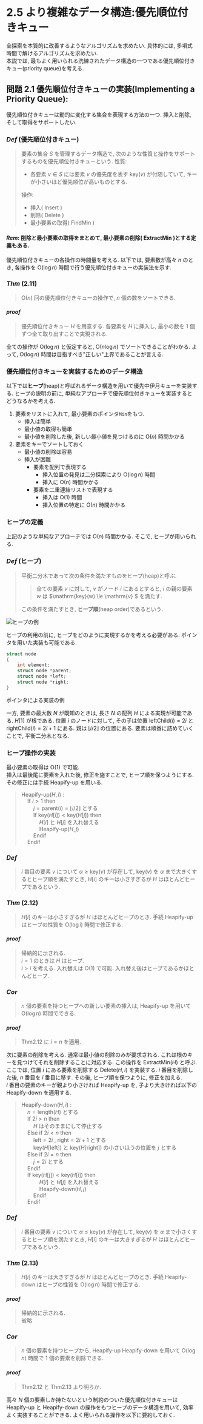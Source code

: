 # 2.5 より複雑なデータ構造:優先順位付きキュー

全探索を本質的に改善するようなアルゴリズムを求めたい. 具体的には, 多項式時間で解けるアルゴリズムを求めたい.  
本説では, 最もよく用いられる洗練されたデータ構造の一つである優先順位付きキュー(priority queue)を考える.

## 問題 2.1 優先順位付きキューの実装(Implementing a Priority Queue):

優先順位付きキューは動的に変化する集合を表現する方法の一つ. 挿入と削除, そして取得をサポートしたい.

### _Def_ (優先順位付きキュー)

> 要素の集合 $S$ を管理するデータ構造で, 次のような性質と操作をサポートするものを優先順位付きキューという.
> 性質:
>
> - 各要素 $v \in S$ には要素 $v$ の優先度を表す $\mathrm{key}(v)$ が付随していて, キーが小さいほど優先順位が高いものとする.
>
> 操作:
>
> - 挿入( $\mathrm{Insert}$ )
> - 削除( $\mathrm{Delete}$ )
> - 最小要素の取得( $\mathrm{FindMin}$ )

#### _Rem_: 削除と最小要素の取得をまとめて, 最小要素の削除( $\mathrm{ExtractMin}$ )とする定義もある.

優先順位付きキューの各操作の時間量を考える. 以下では, 要素数が高々 $n$ のとき, 各操作を $\mathrm{O}(\log{n})$ 時間で行う優先順位付きキューの実装法を示す.

### _Thm_ (2.11)

> $\mathrm{O}(n)$ 回の優先順位付きキューの操作で, $n$ 個の数をソートできる.

#### _proof_

> 優先順位付きキュー $H$ を用意する. 各要素を $H$ に挿入し, 最小の数を 1 個ずつ全て取り出すことで実現される.

全ての操作が $\mathrm{O}(\log{n})$ と仮定すると, $\mathrm{O}(n\log{n})$ でソートできることがわかる. よって, $\mathrm{O}(\log{n})$ 時間は目指すべき"正しい"上界であることが言える.

### 優先順位付きキューを実装するためのデータ構造

以下では**ヒープ**(heap)と呼ばれるデータ構造を用いて優先中伊月キューを実装する. ヒープの説明の前に, 単純なアプローチで優先順位付きキューを実装するとどうなるかを考える.

1. 要素をリストに入れて, 最小要素のポインタ`Min`をもつ.
   - 挿入は簡単
   - 最小値の取得も簡単
   - 最小値を削除した後, 新しい最小値を見つけるのに $\mathrm{O}(n)$ 時間かかる
1. 要素をキーでソートしておく
   - 最小値の削除は容易
   - 挿入が困難
     - 要素を配列で表現する
       - 挿入位置の発見は二分探索により $\mathrm{O}(\log{n})$ 時間
       - 挿入に $\mathrm{O}(n)$ 時間かかる
     - 要素を二重連結リストで表現する
       - 挿入は $\mathrm{O}(1)$ 時間
       - 挿入位置の特定に $\mathrm{O}(n)$ 時間かかる

### ヒープの定義

上記のような単純なアプローチでは $\mathrm{O}(n)$ 時間かかる. そこで, ヒープが用いられる.

### _Def_ (ヒープ)

> 平衡二分木であって次の条件を満たすものをヒープ(heap)と呼ぶ.
>
> > 全ての要素 $v$ に対して, $v$ がノード $i$ にあるとすると, $i$ の親の要素 $w$ は $\mathrm{key}(w) \le \mathrm{v} $ を満たす.
>
> この条件を満たすとき, **ヒープ順**(heap order)であるという.

![ヒープの例](img/2.5_01.jpeg)

ヒープの利用の前に, ヒープをどのように実現するかを考える必要がある. ポインタを用いた実装も可能である.

```c
struct node
{
    int element;
    struct node *parent;
    struct node *left;
    struct node *right;
}
```

ポインタによる実装の例

一方, 要素の最大数 $N$ が既知のときは, 長さ $N$ の配列 $H$ による実現が可能である. $H[1]$ が根である. 位置 $i$ のノードに対して, その子は位置 $\mathrm{leftChild}(i) = 2i$ と $\mathrm{rightChild}(i) = 2i + 1$ にある. 親は $\lfloor{i/2}\rfloor$ の位置にある. 要素は順番に詰めていくことで, 平衡二分木となる.

### ヒープ操作の実装

最小要素の取得は $\mathrm{O}(1)$ で可能.  
挿入は最後尾に要素を入れた後, 修正を施すことで, ヒープ順を保つようにする. その修正には手続 $\textrm{Heapify-up}$ を用いる.

> $\textrm{Heapify-up}(H, i)$ :  
> &nbsp; &nbsp; $\textrm{If }$ $i > 1$ $\textrm{then}$  
> &nbsp; &nbsp; &nbsp; &nbsp; $j = \textrm{parent}(i) = \lfloor i/2 \rfloor$ とする  
> &nbsp; &nbsp; &nbsp; &nbsp; $\textrm{If }$ $\textrm{key}(H[i]) < \textrm{key}(H[j])$ $\textrm{then}$  
> &nbsp; &nbsp; &nbsp; &nbsp; &nbsp; &nbsp; $H[i]$ と $H[j]$ を入れ替える  
> &nbsp; &nbsp; &nbsp; &nbsp; &nbsp; &nbsp; $\textrm{Heapify-up}(H, j)$  
> &nbsp; &nbsp; &nbsp; &nbsp; $\textrm{Endif}$  
> &nbsp; &nbsp; $\textrm{Endif}$

### _Def_

> $i$ 番目の要素 $v$ について $\alpha \ge \textrm{key}(v)$ が存在して, $\textrm{key}(v)$ を $\alpha$ まで大きくするとヒープ順を満たすとき, $H[i]$ のキーは小さすぎるが $H$ はほとんどヒープであるという.

### _Thm_ (2.12)

> $H[i]$ のキーは小さすぎるが $H$ はほとんどヒープのとき. 手続 $\textrm{Heapify-up}$ はヒープの性質を $\mathrm{O}(\log{i})$ 時間で修正する.

#### _proof_

> 帰納的に示される.  
> $i = 1$ のときは $H$ はヒープ.  
> $i> i$ を考える. 入れ替えは $\mathrm{O}(1)$ で可能. 入れ替え後はヒープであるかほとんどヒープ.

### _Cor_

> $n$ 個の要素を持つヒープへの新しい要素の挿入は, $\textrm{Heapify-up}$ を用いて $\mathrm{O}(\log{n})$ 時間でできる.

#### _proof_

> Thm2.12 に $i = n$ を適用.

次に要素の削除を考える. 通常は最小値の削除のみが要求される. これは根のキーを見つけてそれを削除することに対応する. この操作を $\textrm{ExtractMin}(H)$ と呼ぶ. ここでは, 位置 $i$ にある要素を削除する $\textrm{Delete}(H, i)$ を実装する. $i$ 番目を削除した後, $n$ 番目を $i$ 番目に移す. その後, ヒープ順を保つように, 修正を加える.  
$i$ 番目の要素のキーが親より小さければ $\textrm{Heapify-up}$ を, 子より大きければ以下の $\textrm{Heapify-down}$ を適用する.

> $\textrm{Heapify-down}(H, i)$ :  
> &nbsp; &nbsp; $n = \textrm{length}(H)$ とする  
> &nbsp; &nbsp; $\textrm{If }$ $2i > n$ $\textrm{then}$  
> &nbsp; &nbsp; &nbsp; &nbsp; $H$ はそのままにして停止する  
> &nbsp; &nbsp; $\textrm{Else if}$ $2i < n$ $\textrm{then}$  
> &nbsp; &nbsp; &nbsp; &nbsp; $\textrm{left} = 2i$ , $\textrm{right} = 2i+1$ とする  
> &nbsp; &nbsp; &nbsp; &nbsp; $\textrm{key}(H\textrm{[left]})$ と $\textrm{key}(H\textrm{[right]})$ の小さいほうの位置を $j$ とする  
> &nbsp; &nbsp; $\textrm{Else if}$ $2i = n$ $\textrm{then}$  
> &nbsp; &nbsp; &nbsp; &nbsp; $j = 2i$ とする  
> &nbsp; &nbsp; $\textrm{Endif}$  
> &nbsp; &nbsp; $\textrm{If }$ $\textrm{key}(H\textrm{[j]}) < \textrm{key}(H\textrm{[i]})$ $\textrm{then}$  
> &nbsp; &nbsp; &nbsp; &nbsp; &nbsp; &nbsp; $H[i]$ と $H[j]$ を入れ替える  
> &nbsp; &nbsp; &nbsp; &nbsp; &nbsp; &nbsp; $\textrm{Heapify-down}(H, j)$  
> &nbsp; &nbsp; &nbsp; &nbsp; $\textrm{Endif}$  
> &nbsp; &nbsp; $\textrm{Endif}$

### _Def_

> $i$ 番目の要素 $v$ について $\alpha \le \textrm{key}(v)$ が存在して, $\textrm{key}(v)$ を $\alpha$ まで小さくするとヒープ順を満たすとき, $H[i]$ のキーは大きすぎるが $H$ はほとんどヒープであるという.

### _Thm_ (2.13)

> $H[i]$ のキーは大きすぎるが $H$ はほとんどヒープのとき. 手続 $\textrm{Heapify-down}$ はヒープの性質を $\mathrm{O}(\log{n})$ 時間で修正する.

#### _proof_

> 帰納的に示される.  
> 省略

### _Cor_

> $n$ 個の要素を持つヒープから, $\textrm{Heapify-up}$ $\textrm{Heapify-down}$ を用いて $\mathrm{O}(\log{n})$ 時間で 1 個の要素を削除できる.

#### _proof_

> Thm2.12 と Thm2.13 より明らか.

高々 $N$ 個の要素しか持たないという制約のついた優先順位付きキューは $\textrm{Heapify-up}$ と $\textrm{Heapify-down}$ の操作をもつヒープのデータ構造を用いて, 効率よく実装することができる. よく用いられる操作を以下に要約しておく.
